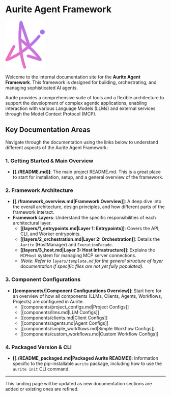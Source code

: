 # Aurite Agent Framework

![Aurite Logo](aurite_logo.png)

Welcome to the internal documentation site for the **Aurite Agent Framework**. This framework is designed for building, orchestrating, and managing sophisticated AI agents.

Aurite provides a comprehensive suite of tools and a flexible architecture to support the development of complex agentic applications, enabling interaction with various Language Models (LLMs) and external services through the Model Context Protocol (MCP).

## Key Documentation Areas

Navigate through the documentation using the links below to understand different aspects of the Aurite Agent Framework:

### 1. Getting Started & Main Overview
*   **[[./README.md]]**: The main project README.md. This is a great place to start for installation, setup, and a general overview of the framework.

### 2. Framework Architecture
*   **[[./framework_overview.md|Framework Overview]]**: A deep dive into the overall architecture, design principles, and how different parts of the framework interact.
*   **Framework Layers**: Understand the specific responsibilities of each architectural layer.
    *   **[[layers/1_entrypoints.md|Layer 1: Entrypoints]]**: Covers the API, CLI, and Worker entrypoints.
    *   **[[layers/2_orchestration.md|Layer 2: Orchestration]]**: Details the `Aurite` (HostManager) and `ExecutionFacade`.
    *   **[[layers/3_host.md|Layer 3: Host Infrastructure]]**: Explains the `MCPHost` system for managing MCP server connections.
    *   *(Note: Refer to `layers/template.md` for the general structure of layer documentation if specific files are not yet fully populated).*

### 3. Component Configurations
*   **[[components/|Component Configurations Overview]]**: Start here for an overview of how all components (LLMs, Clients, Agents, Workflows, Projects) are configured in Aurite.
    *   [[components/project_configs.md|Project Configs]]
    *   [[components/llms.md|LLM Configs]]
    *   [[components/clients.md|Client Configs]]
    *   [[components/agents.md|Agent Configs]]
    *   [[components/simple_workflows.md|Simple Workflow Configs]]
    *   [[components/custom_workflows.md|Custom Workflow Configs]]

### 4. Packaged Version & CLI
*   **[[./README_packaged.md|Packaged Aurite README]]**: Information specific to the pip-installable `aurite` package, including how to use the `aurite init` CLI command.

---

This landing page will be updated as new documentation sections are added or existing ones are refined.

